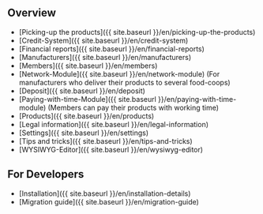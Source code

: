 ## Overview

* [Picking-up the products]({{ site.baseurl }}/en/picking-up-the-products)
* [Credit-System]({{ site.baseurl }}/en/credit-system)
* [Financial reports]({{ site.baseurl }}/en/financial-reports)
* [Manufacturers]({{ site.baseurl }}/en/manufacturers)
* [Members]({{ site.baseurl }}/en/members)
* [Network-Module]({{ site.baseurl }}/en/network-module) (For manufacturers who deliver their products to several food-coops)
* [Deposit]({{ site.baseurl }}/en/deposit)
* [Paying-with-time-Module]({{ site.baseurl }}/en/paying-with-time-module) (Members can pay their products with working time)
* [Products]({{ site.baseurl }}/en/products)
* [Legal information]({{ site.baseurl }}/en/legal-information)
* [Settings]({{ site.baseurl }}/en/settings)
* [Tips and tricks]({{ site.baseurl }}/en/tips-and-tricks)
* [WYSIWYG-Editor]({{ site.baseurl }}/en/wysiwyg-editor)

## For Developers
* [Installation]({{ site.baseurl }}/en/installation-details)
* [Migration guide]({{ site.baseurl }}/en/migration-guide)
